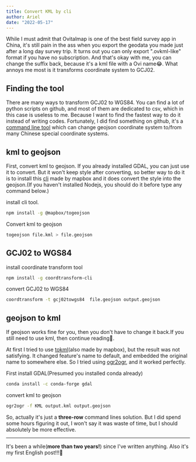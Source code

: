 ```yaml
---
title: Convert KML by cli
author: Ariel
date: "2022-05-17"
---
```


While I must admit that Ovitalmap is one of the best field survey app in China, it's still pain in the ass when you export the geodata you made just after a long day survey trip. It turns out you can only export ".ovkml-like" format if you have no subscription. And that's okay with me, you can change the suffix back, because it's a kml file with a Ovi name😂. What annoys me most is it transforms coordinate system to GCJ02.

## Finding the tool

There are many ways to transform GCJ02 to WGS84. You can find a lot of python scripts on github, and most of them are dedicated to csv, which in this case is useless to me. Because I want to find the fastest way to do it instead of writing codes. Fortunately, I did find something on github, it's a [command line tool](https://github.com/wandergis/coordtransform-cli) which can change geojson coordinate system to/from many Chinese special coordinate systems.

## kml to geojson

First, convert kml to geojson. If you already installed GDAL, you can just use it to convert. But it won't keep style after converting, so better way to do it is to install this [cli](https://github.com/mapbox/togeojson) made by mapbox and it does convert the style into the geojson.(If you haven't installed Nodejs, you should do it before type any command below.)

install cli tool.

```bash
npm install -g @mapbox/togeojson
```

Convert kml to geojson

```bash
togeojson file.kml > file.geojson
```

## GCJ02 to WGS84

install coordinate transform tool

```bash
npm install -g coordtransform-cli
```

convert GCJ02 to WGS84

```bash
coordtransform -t gcj02towgs84  file.geojson output.geojson
```

## geojson to kml

If geojson works fine for you, then you don't have to change it back.If you still need to use kml, then continue reading👀.

At first I tried to use [tokml](https://github.com/mapbox/tokml)(also made by mapbox), but the result was not satisfying. It changed feature's name to default, and embedded the original name to somewhere else. So I tried using [ogr2ogr](https://gdal.org/programs/ogr2ogr.html), and it worked perfectly.

First install GDAL(Presumed you installed conda already)

```bash
conda install -c conda-forge gdal
```

convert kml to geojson

```bash
ogr2ogr -f KML output.kml output.geojson
```

So, actually it's just a **three-row** command lines solution.
But I did spend some hours figuring it out, I won't say it was waste of time, but I should absolutely be more effective.

---

It's been a while(**more than two years!**) since I've written anything. Also it's my first English post!!!🤯
